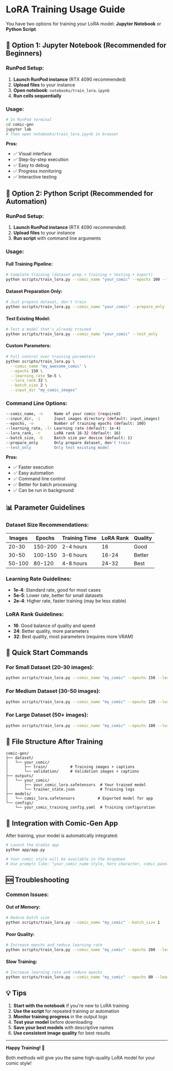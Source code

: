 # LoRA Training Usage Guide

You have two options for training your LoRA model: **Jupyter Notebook** or **Python Script**.

## 🎯 Option 1: Jupyter Notebook (Recommended for Beginners)

### RunPod Setup:
1. **Launch RunPod instance** (RTX 4090 recommended)
2. **Upload files** to your instance
3. **Open notebook**: `notebooks/train_lora.ipynb`
4. **Run cells sequentially**

### Usage:
```bash
# In RunPod terminal
cd comic-gen
jupyter lab
# Then open notebooks/train_lora.ipynb in browser
```

**Pros:**
- ✅ Visual interface
- ✅ Step-by-step execution
- ✅ Easy to debug
- ✅ Progress monitoring
- ✅ Interactive testing

## 🚀 Option 2: Python Script (Recommended for Automation)

### RunPod Setup:
1. **Launch RunPod instance** (RTX 4090 recommended)
2. **Upload files** to your instance
3. **Run script** with command line arguments

### Usage:

#### Full Training Pipeline:
```bash
# Complete training (dataset prep + training + testing + export)
python scripts/train_lora.py --comic_name "your_comic" --epochs 100 --learning_rate 1e-4
```

#### Dataset Preparation Only:
```bash
# Just prepare dataset, don't train
python scripts/train_lora.py --comic_name "your_comic" --prepare_only
```

#### Test Existing Model:
```bash
# Test a model that's already trained
python scripts/train_lora.py --comic_name "your_comic" --test_only
```

#### Custom Parameters:
```bash
# Full control over training parameters
python scripts/train_lora.py \
  --comic_name "my_awesome_comic" \
  --epochs 150 \
  --learning_rate 5e-5 \
  --lora_rank 32 \
  --batch_size 2 \
  --input_dir "my_comic_images"
```

### Command Line Options:
```bash
--comic_name, -n     Name of your comic (required)
--input_dir, -i      Input images directory (default: input_images)
--epochs, -e         Number of training epochs (default: 100)
--learning_rate, -lr Learning rate (default: 1e-4)
--lora_rank, -r      LoRA rank 16-32 (default: 16)
--batch_size, -b     Batch size per device (default: 1)
--prepare_only       Only prepare dataset, don't train
--test_only          Only test existing model
```

**Pros:**
- ✅ Faster execution
- ✅ Easy automation
- ✅ Command line control
- ✅ Better for batch processing
- ✅ Can be run in background

## 📊 Parameter Guidelines

### Dataset Size Recommendations:
| Images | Epochs | Training Time | LoRA Rank | Quality |
|--------|--------|---------------|-----------|---------|
| 20-30  | 150-200| 2-4 hours     | 16        | Good    |
| 30-50  | 100-150| 3-6 hours     | 16-24     | Better  |
| 50-100 | 80-120 | 4-8 hours     | 24-32     | Best    |

### Learning Rate Guidelines:
- **1e-4**: Standard rate, good for most cases
- **5e-5**: Lower rate, better for small datasets
- **2e-4**: Higher rate, faster training (may be less stable)

### LoRA Rank Guidelines:
- **16**: Good balance of quality and speed
- **24**: Better quality, more parameters
- **32**: Best quality, most parameters (requires more VRAM)

## 🔧 Quick Start Commands

### For Small Dataset (20-30 images):
```bash
python scripts/train_lora.py --comic_name "my_comic" --epochs 150 --learning_rate 5e-5
```

### For Medium Dataset (30-50 images):
```bash
python scripts/train_lora.py --comic_name "my_comic" --epochs 120 --lora_rank 24
```

### For Large Dataset (50+ images):
```bash
python scripts/train_lora.py --comic_name "my_comic" --epochs 100 --lora_rank 32 --batch_size 2
```

## 📁 File Structure After Training

```
comic-gen/
├── dataset/
│   └── your_comic/
│       ├── train/          # Training images + captions
│       └── validation/     # Validation images + captions
├── outputs/
│   └── your_comic/
│       ├── your_comic_lora.safetensors  # Your trained model
│       └── trainer_state.json           # Training logs
├── models/
│   └── comic_lora.safetensors          # Exported model for app
└── configs/
    └── your_comic_training_config.yaml  # Training configuration
```

## 🎨 Integration with Comic-Gen App

After training, your model is automatically integrated:

```bash
# Launch the Gradio app
python app/app.py

# Your comic style will be available in the dropdown
# Use prompts like: "your_comic_name style, hero character, comic panel"
```

## 🆘 Troubleshooting

### Common Issues:

#### Out of Memory:
```bash
# Reduce batch size
python scripts/train_lora.py --comic_name "my_comic" --batch_size 1
```

#### Poor Quality:
```bash
# Increase epochs and reduce learning rate
python scripts/train_lora.py --comic_name "my_comic" --epochs 200 --learning_rate 5e-5
```

#### Slow Training:
```bash
# Increase learning rate and reduce epochs
python scripts/train_lora.py --comic_name "my_comic" --epochs 80 --learning_rate 2e-4
```

## 💡 Tips

1. **Start with the notebook** if you're new to LoRA training
2. **Use the script** for repeated training or automation
3. **Monitor training progress** in the output logs
4. **Test your model** before downloading
5. **Save your best models** with descriptive names
6. **Use consistent image quality** for best results

---

**Happy Training! 🎨**

Both methods will give you the same high-quality LoRA model for your comic style! 